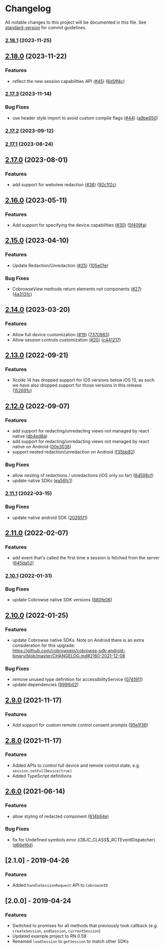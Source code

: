 # Changelog

All notable changes to this project will be documented in this file. See [standard-version](https://github.com/conventional-changelog/standard-version) for commit guidelines.

### [2.18.1](https://github.com/cobrowseio/cobrowse-sdk-react-native/compare/v2.18.0...v2.18.1) (2023-11-25)

## [2.18.0](https://github.com/cobrowseio/cobrowse-sdk-react-native/compare/v2.17.3...v2.18.0) (2023-11-22)


### Features

* reflect the new session capabilities API ([#45](https://github.com/cobrowseio/cobrowse-sdk-react-native/issues/45)) ([6d5ff4c](https://github.com/cobrowseio/cobrowse-sdk-react-native/commit/6d5ff4cdf8f33d2912cefce2a9790debde7318b7))

### [2.17.3](https://github.com/cobrowseio/cobrowse-sdk-react-native/compare/v2.17.2...v2.17.3) (2023-11-14)


### Bug Fixes

* use header style import to avoid custom compile flags ([#44](https://github.com/cobrowseio/cobrowse-sdk-react-native/issues/44)) ([a9be650](https://github.com/cobrowseio/cobrowse-sdk-react-native/commit/a9be6506e8cddffb046a3c5ba5ccbd054d797c7e))

### [2.17.2](https://github.com/cobrowseio/cobrowse-sdk-react-native/compare/v2.17.1...v2.17.2) (2023-09-12)

### [2.17.1](https://github.com/cobrowseio/cobrowse-sdk-react-native/compare/v2.17.0...v2.17.1) (2023-08-24)

## [2.17.0](https://github.com/cobrowseio/cobrowse-sdk-react-native/compare/v2.16.0...v2.17.0) (2023-08-01)


### Features

* add support for webview redaction ([#36](https://github.com/cobrowseio/cobrowse-sdk-react-native/issues/36)) ([92c1f2c](https://github.com/cobrowseio/cobrowse-sdk-react-native/commit/92c1f2c71274f57797cd1c3ce543b09fd0b2424f))

## [2.16.0](https://github.com/cobrowseio/cobrowse-sdk-react-native/compare/v2.15.0...v2.16.0) (2023-05-11)


### Features

* Add support for specifying the device capabilities ([#30](https://github.com/cobrowseio/cobrowse-sdk-react-native/issues/30)) ([5f409fa](https://github.com/cobrowseio/cobrowse-sdk-react-native/commit/5f409fab2a9d9c5e6902ce36887f3d4021493b36))

## [2.15.0](https://github.com/cobrowseio/cobrowse-sdk-react-native/compare/v2.14.0...v2.15.0) (2023-04-10)


### Features

* Update Redaction/Unredaction ([#25](https://github.com/cobrowseio/cobrowse-sdk-react-native/issues/25)) ([105e01e](https://github.com/cobrowseio/cobrowse-sdk-react-native/commit/105e01e17c50dc11b069ec19c781edcde1962041))


### Bug Fixes

* CobrowseView methods return elements not components ([#27](https://github.com/cobrowseio/cobrowse-sdk-react-native/issues/27)) ([4a3131c](https://github.com/cobrowseio/cobrowse-sdk-react-native/commit/4a3131c41dfdac35d99bb0e56709255db0207393))

## [2.14.0](https://github.com/cobrowseio/cobrowse-sdk-react-native/compare/v2.13.0...v2.14.0) (2023-03-20)


### Features

* Allow full device customization ([#19](https://github.com/cobrowseio/cobrowse-sdk-react-native/issues/19)) ([7370983](https://github.com/cobrowseio/cobrowse-sdk-react-native/commit/73709834f9035c2024f1c02f3175a4cb7c4bb2ac))
* Allow session controls customization ([#20](https://github.com/cobrowseio/cobrowse-sdk-react-native/issues/20)) ([c441217](https://github.com/cobrowseio/cobrowse-sdk-react-native/commit/c441217f5e7dec7eda194d551017ec3523637d49))

## [2.13.0](https://github.com/cobrowseio/cobrowse-sdk-react-native/compare/v2.12.0...v2.13.0) (2022-09-21)


### Features

* Xcode 14 has dropped support for iOS versions below iOS 13, as such we have also dropped support for those versions in this release. ([152691c](https://github.com/cobrowseio/cobrowse-sdk-react-native/commit/152691ce88a2b9559c6e4c14e1e8d4cfaf36dc47))

## [2.12.0](https://github.com/cobrowseio/cobrowse-sdk-react-native/compare/v2.11.2-unredaction.0...v2.12.0) (2022-09-07)


### Features

* add support for redacting/unredacting views not managed by react native ([db4ed8a](https://github.com/cobrowseio/cobrowse-sdk-react-native/commit/db4ed8a57da53c2acc0310975f5eeda914db05f7))
* add support for redacting/unredacting views not managed by react native on Android ([00e3036](https://github.com/cobrowseio/cobrowse-sdk-react-native/commit/00e3036c2247b8a20ed705543ca9df4aa54218f6))
* support nested redaction/unredaction on Android ([f35bb82](https://github.com/cobrowseio/cobrowse-sdk-react-native/commit/f35bb821187489b03763c5f1732b9104666639bd))


### Bug Fixes

* allow nesting of redactions / unredactions (iOS only so far) ([8d598cf](https://github.com/cobrowseio/cobrowse-sdk-react-native/commit/8d598cf293def0551933588e6b11539583dffafc))
* update native SDKs ([ea56fc1](https://github.com/cobrowseio/cobrowse-sdk-react-native/commit/ea56fc136f638afdeda9d4a5eff8f15fcf096a9a))

### [2.11.1](https://github.com/cobrowseio/cobrowse-sdk-react-native/compare/v2.11.0...v2.11.1) (2022-03-15)


### Bug Fixes

* update native android SDK ([20265f1](https://github.com/cobrowseio/cobrowse-sdk-react-native/commit/20265f177d79c9834ac89113c83f5dcd55fd2d26))

## [2.11.0](https://github.com/cobrowseio/cobrowse-sdk-react-native/compare/v2.10.1...v2.11.0) (2022-02-07)


### Features

* add event that's called the first time a session is fetched from the server ([645da52](https://github.com/cobrowseio/cobrowse-sdk-react-native/commit/645da52ec3158ab8ec9dd697a32e211f73a94738))

### [2.10.1](https://github.com/cobrowseio/cobrowse-sdk-react-native/compare/v2.10.0...v2.10.1) (2022-01-31)


### Bug Fixes

* update Cobrowse native SDK versions ([880fe06](https://github.com/cobrowseio/cobrowse-sdk-react-native/commit/880fe06f2b9f509511608f3b89226b5b71b93141))

## [2.10.0](https://github.com/cobrowseio/cobrowse-sdk-react-native/compare/v2.9.1...v2.10.0) (2022-01-25)


### Features

* update Cobrowse native SDKs. Note on Android there is an extra consideration for this upgrade: https://github.com/cobrowseio/cobrowse-sdk-android-binary/blob/master/CHANGELOG.md#2160-2021-12-08


### Bug Fixes

* remove unused type definition for accessibilityService ([0741911](https://github.com/cobrowseio/cobrowse-sdk-react-native/commit/0741911486a4146e4df38393dc6591996021105a))
* update dependencies ([999fb02](https://github.com/cobrowseio/cobrowse-sdk-react-native/commit/999fb027752d96a3a37da11f0115b14415be1127))

## [2.9.0](https://github.com/cobrowseio/cobrowse-sdk-react-native/compare/v2.8.0...v2.9.0) (2021-11-17)


### Features

* Add support for custom remote control consent prompts ([95e1f36](https://github.com/cobrowseio/cobrowse-sdk-react-native/commit/95e1f361e5c18f8f1ffb7ae6477525aab055cd7c))

## [2.8.0](https://github.com/cobrowseio/cobrowse-sdk-react-native/compare/v2.6.0...v2.8.0) (2021-11-17)

### Features

* Added APIs to control full device and remote control state, e.g. `session.setFullDevice(true)`
* Added TypeScript definitions


## [2.6.0](https://github.com/cobrowseio/cobrowse-sdk-react-native/compare/v2.5.2...v2.6.0) (2021-06-14)


### Features

* allow styling of redacted component ([614b64e](https://github.com/cobrowseio/cobrowse-sdk-react-native/commit/614b64e56a127aec693077f336935c628b609117))


### Bug Fixes

* fix for Undefined symbols error (_OBJC_CLASS_$_RCTEventDispatcher) ([d66ef6d](https://github.com/cobrowseio/cobrowse-sdk-react-native/commit/d66ef6d6767b567db524865e002867718ca6301a))

## [2.1.0] - 2019-04-26

### Features

- Added `handleSessionRequest` API to `CobrowseIO`


## [2.0.0] - 2019-04-24

### Features
- Switched to promises for all methods that previously took callback (e.g. `createSession`, `endSession`, `currentSession`)
- Updated example project to RN 0.59
- Renamed `loadSession` to `getSession` to match other SDKs

